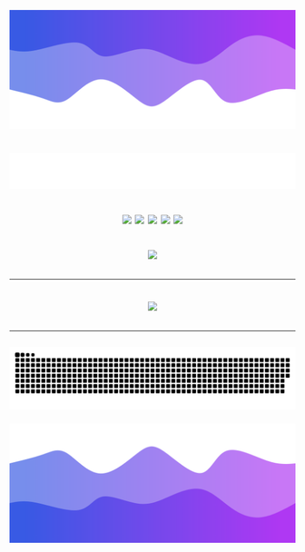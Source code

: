 ![Header](./header.png)

<h1 align="center">
  <img src="https://raw.githubusercontent.com/SquareCodeFX/SquareCodeFX/master/name.svg" alt="SquareCodeFX" />

  <a href="#"><img src="https://komarev.com/ghpvc/?username=squarecodefx&color=blueviolet"></a>
  <a href="https://twitter.com/itsvelatic"><img src="https://img.shields.io/twitter/follow/itsvelatic?style=social"></a>
  <a href="https://www.twitch.tv/itsvelatic"><img src="https://img.shields.io/twitch/status/itsvelatic?style=social"></a>
  <a href="https://www.youtube.com/channel/UC0MQXszCPTI9Gp8IYUW3yuA"><img src="https://img.shields.io/youtube/channel/subscribers/UC0MQXszCPTI9Gp8IYUW3yuA?style=social"></a>
  <a href="https://github.com/SquareCodeFX"><img src="https://img.shields.io/github/followers/SquareCodeFX?style=social"></a>
  <p></p>
  <img src="https://skillicons.dev/icons?i=kotlin,java,aws,androidstudio,atom,c,cmake,css,cloudflare,discord,discordbots,docker,eclipse,git,gitlab,github,gmail,gradle,idea,javascript,jenkins,kubernetes,linux,materialui,mongodb,mysql,nodejs,php,postgresql,redis" />
  <hr></hr>
    <img src="https://github-readme-stats.vercel.app/api/?username=squarecodefx&title_color=674fc9&text_color=9f9f9f&show_icons=true&bg_color=00000000&hide_border=true&icon_color=674fc9&hide_title=true&count_private=true" />
    <hr></hr>
  <img src="https://raw.githubusercontent.com/SquareCodeFX/SquareCodeFX/master/snake.svg" alt="SquareCodeFX" />
</h1>

![Footer](./footer.png)
